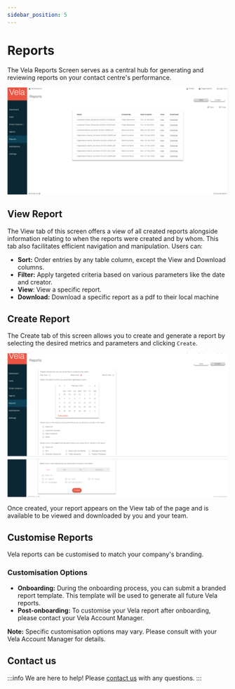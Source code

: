 ```yaml
---
sidebar_position: 5
---
```


# Reports

The Vela Reports Screen serves as a central hub for generating and reviewing reports on your 
contact centre's performance.

![alt text](image-8t.png)

## View Report

The View tab of this screen offers a view of all created reports alongside information relating to
when the reports were created and by whom. This tab also facilitates efficient navigation and
manipulation. Users can:

- **Sort:** Order entries by any table column, except the View and Download columns. 
- **Filter:** Apply targeted criteria based on various parameters like the date and creator. 
- **View**: View a specific report. 
- **Download:** Download a specific report as a pdf to their local machine


## Create Report

The Create tab of this screen allows you to create and generate a report by selecting the desired
metrics and parameters and clicking `Create`.

![alt text](image-9t.png)

Once created, your report appears on the View tab of the page and is available to be viewed and downloaded by you and your team.


## Customise Reports

Vela reports can be customised to match your company's branding.

### Customisation Options
- **Onboarding:** During the onboarding process, you can submit a branded report template. This template will be used to generate all future Vela reports.
- **Post-onboarding:** To customise your Vela report after onboarding, please contact your Vela Account Manager.

**Note:** Specific customisation options may vary. Please consult with your Vela Account Manager for details.


## Contact us

:::info
We are here to help! Please [contact us](mailto:support@botlhale.ai) with any questions.
:::

